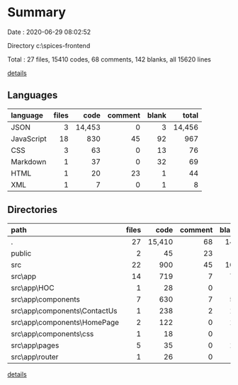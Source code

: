 # Summary

Date : 2020-06-29 08:02:52

Directory c:\spices-frontend

Total : 27 files,  15410 codes, 68 comments, 142 blanks, all 15620 lines

[details](details.md)

## Languages
| language | files | code | comment | blank | total |
| :--- | ---: | ---: | ---: | ---: | ---: |
| JSON | 3 | 14,453 | 0 | 3 | 14,456 |
| JavaScript | 18 | 830 | 45 | 92 | 967 |
| CSS | 3 | 63 | 0 | 13 | 76 |
| Markdown | 1 | 37 | 0 | 32 | 69 |
| HTML | 1 | 20 | 23 | 1 | 44 |
| XML | 1 | 7 | 0 | 1 | 8 |

## Directories
| path | files | code | comment | blank | total |
| :--- | ---: | ---: | ---: | ---: | ---: |
| . | 27 | 15,410 | 68 | 142 | 15,620 |
| public | 2 | 45 | 23 | 2 | 70 |
| src | 22 | 900 | 45 | 106 | 1,051 |
| src\app | 14 | 719 | 7 | 75 | 801 |
| src\app\HOC | 1 | 28 | 0 | 5 | 33 |
| src\app\components | 7 | 630 | 7 | 57 | 694 |
| src\app\components\ContactUs | 1 | 238 | 2 | 14 | 254 |
| src\app\components\HomePage | 2 | 122 | 0 | 11 | 133 |
| src\app\components\css | 1 | 18 | 0 | 5 | 23 |
| src\app\pages | 5 | 35 | 0 | 11 | 46 |
| src\app\router | 1 | 26 | 0 | 2 | 28 |

[details](details.md)